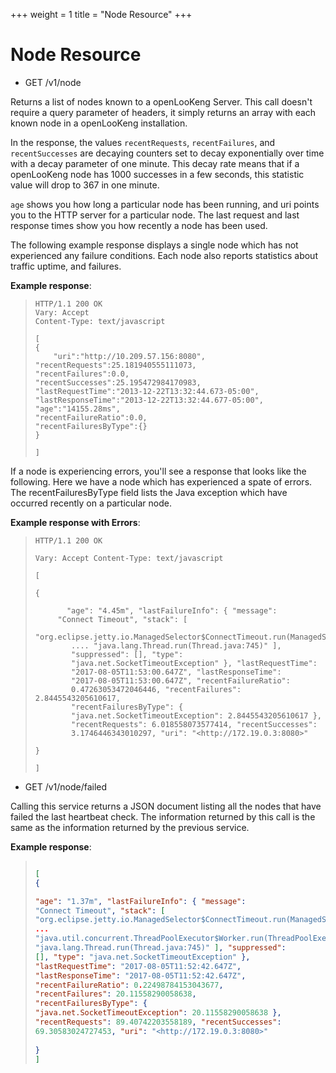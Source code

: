 +++
weight = 1
title = "Node Resource"
+++

Node Resource
=============



- GET /v1/node

Returns a list of nodes known to a openLooKeng Server. This call doesn\'t
require a query parameter of headers, it simply returns an array with
each known node in a openLooKeng installation.

In the response, the values `recentRequests`, `recentFailures`, and
`recentSuccesses` are decaying counters set to decay exponentially over
time with a decay parameter of one minute. This decay rate means that if
a openLooKeng node has 1000 successes in a few seconds, this statistic value
will drop to 367 in one minute.

`age` shows you how long a particular node has been running, and uri
points you to the HTTP server for a particular node. The last request
and last response times show you how recently a node has been used.

The following example response displays a single node which has not
experienced any failure conditions. Each node also reports statistics
about traffic uptime, and failures.

**Example response**:

> ``` http
> HTTP/1.1 200 OK
> Vary: Accept
> Content-Type: text/javascript
>
> [
> {
>     "uri":"http://10.209.57.156:8080",
> "recentRequests":25.181940555111073,
> "recentFailures":0.0,
> "recentSuccesses":25.195472984170983,
> "lastRequestTime":"2013-12-22T13:32:44.673-05:00",
> "lastResponseTime":"2013-12-22T13:32:44.677-05:00",
> "age":"14155.28ms",
> "recentFailureRatio":0.0,
> "recentFailuresByType":{}
> }
>
> ]
> ```

If a node is experiencing errors, you\'ll see a response that looks like
the following. Here we have a node which has experienced a spate of
errors. The recentFailuresByType field lists the Java exception which
have occurred recently on a particular node.

**Example response with Errors**:

> ``` http
> HTTP/1.1 200 OK
>
> Vary: Accept Content-Type: text/javascript
>
> [
>
> {
>
>    ​    "age": "4.45m", "lastFailureInfo": { "message":
>​     "Connect Timeout", "stack": [
>    ​     "org.eclipse.jetty.io.ManagedSelector$ConnectTimeout.run(ManagedSelector.java:683)",
>    ​     .... "java.lang.Thread.run(Thread.java:745)" ],
>    ​     "suppressed": [], "type":
>    ​     "java.net.SocketTimeoutException" }, "lastRequestTime":
>    ​     "2017-08-05T11:53:00.647Z", "lastResponseTime":
>    ​     "2017-08-05T11:53:00.647Z", "recentFailureRatio":
>    ​     0.47263053472046446, "recentFailures": 2.8445543205610617,
>    ​     "recentFailuresByType": {
>    ​     "java.net.SocketTimeoutException": 2.8445543205610617 },
>    ​     "recentRequests": 6.018558073577414, "recentSuccesses":
>    ​     3.1746446343010297, "uri": "<http://172.19.0.3:8080>"
>    
> }
>
> ]
> ```




- GET /v1/node/failed

Calling this service returns a JSON document listing all the nodes that
have failed the last heartbeat check. The information returned by this
call is the same as the information returned by the previous service.

**Example response**:

> ``` json
> 
> [
> {
>
> "age": "1.37m", "lastFailureInfo": { "message":
> "Connect Timeout", "stack": [
> "org.eclipse.jetty.io.ManagedSelector$ConnectTimeout.run(ManagedSelector.java:683)",
> ...
> "java.util.concurrent.ThreadPoolExecutor$Worker.run(ThreadPoolExecutor.java:617)",
> "java.lang.Thread.run(Thread.java:745)" ], "suppressed":
> [], "type": "java.net.SocketTimeoutException" },
> "lastRequestTime": "2017-08-05T11:52:42.647Z",
> "lastResponseTime": "2017-08-05T11:52:42.647Z",
> "recentFailureRatio": 0.22498784153043677,
> "recentFailures": 20.11558290058638,
> "recentFailuresByType": {
> "java.net.SocketTimeoutException": 20.11558290058638 },
> "recentRequests": 89.40742203558189, "recentSuccesses":
> 69.30583024727453, "uri": "<http://172.19.0.3:8080>"
>    
> }
> ]
> ```
